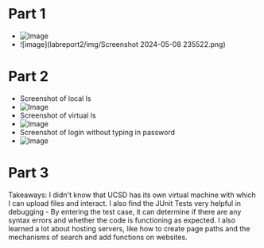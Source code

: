 # Part 1
* ![Image](https://rxwy.github.io/cse15l-lab-reports/labreport2/img/img.png)
* ![image](labreport2/img/Screenshot 2024-05-08 235522.png)
# Part 2
* Screenshot of local ls
* ![Image](https://rxwy.github.io/cse15l-lab-reports/labreport2/img/lslocal.png)
* Screenshot of virtual ls
* ![Image](https://rxwy.github.io/cse15l-lab-reports/labreport2/img/lsvirtual.png)
* Screenshot of login without typing in password
* ![Image](https://rxwy.github.io/cse15l-lab-reports/labreport2/img/loginwo.png)
# Part 3
 Takeaways: I didn't know that UCSD has its own virtual machine with which I can upload files and interact. I also find the JUnit Tests very helpful in debugging - By entering the test case,  it can determine if there are any syntax errors and whether the code is functioning as expected. I also learned a lot about hosting servers, like how to create page paths and the mechanisms of search and add functions on websites.
